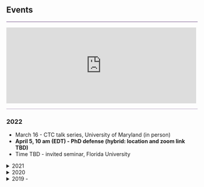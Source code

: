 ## Events
<hr style="height:2px;border-width:0;color:gray;background-color:#B3A1BF">

<iframe src="https://calendar.google.com/calendar/embed?height=200&wkst=2&bgcolor=%23B39DDB&ctz=America%2FNew_York&showTitle=0&showTabs=0&showCalendars=1&showDate=1&showPrint=0&src=eXVhbmNjOTVAZ21haWwuY29t&color=%23039BE5" style="border-width:0" width="500" height="200" frameborder="0" scrolling="no"></iframe>
<hr style="height:1px;border-width:0;color:gray;background-color:#B3A1BF">



### 2022
* March 16 - CTC talk series, University of Maryland (in person)
* **April 5, 10 am (EDT) - PhD defense (hybrid: location and zoom link TBD)**
* Time TBD - invited seminar, Florida University

<details><summary>2021</summary>
 <ul>
<li> 12/2021 - HEP seminar, Columbia University [<a href="https://yuan-cc.github.io/files/columbia_slides.pdf">Slides</a>]</li>
<li> 11/2021 - talk, THAT seminar, DESY (virtual)</li>
<li> 10/2021 - talk, astronomy colloquium, UNLV (virtual)</li>
<li> 07/2021 - contributed talk, European Physical Society Conference on High Energy Physics (EPS-HEP)</li>
<li> 04/2021 - contributed talk, APS April Meeting (virtual)</li>
   </ul>
</details>

<details><summary>2020</summary>
  <ul>
   <li>10/2020 - CCAPP AstroParticle Lunch, OSU (virtual) </li>
   <li>10/2020 - astronomical seminar, Tohoku University, Japan (virtual)</li> 
   <li>09/2020 - lunch talk, Dept. of Astronomy & Astrophysics, Penn State </li>
   <li>08/2020 - contributed taik, Time-Domain High-Energy Messenger Astrophysics Workshop, University of Kyoto, Japan</li>
   </ul>
</details>

<details><summary>2019 - </summary>
 <ul>
<li>07/2019 - (poster)36th International Cosmic Ray Conference (ICRC), Madison, WI</li>
<li>06/2019 - contributed talk, IGC@25: Multimessenger Universe Workshop, State College, PA</li>
<li>04/2018 - passed the Doctoral Comprehensive Exam </li>
<li>01/2018 - contributed talk, APS April meeting, Columbus, OH</li>
<li>10/2016 - passed the candidancy exam </li>
<li>06/2016 - obtained B.Sc. of Astronomy from Nanjing University</li>
<li>08/2015 - lunch talk, Dept. of Astronomy & Astrophysics, Penn State</li>
  </ul>
</details>
